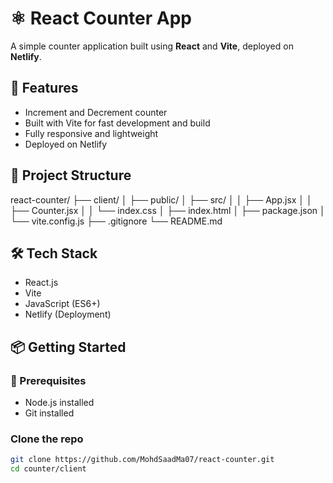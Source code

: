 # ⚛️ React Counter App

A simple counter application built using **React** and **Vite**, deployed on **Netlify**.

## 🚀 Features

- Increment and Decrement counter
- Built with Vite for fast development and build
- Fully responsive and lightweight
- Deployed on Netlify

## 📁 Project Structure

react-counter/
├── client/
│ ├── public/
│ ├── src/
│ │ ├── App.jsx
│ │ ├── Counter.jsx
│ │ └── index.css
│ ├── index.html
│ ├── package.json
│ └── vite.config.js
├── .gitignore
└── README.md


## 🛠️ Tech Stack

- React.js
- Vite
- JavaScript (ES6+)
- Netlify (Deployment)

## 📦 Getting Started


### 🔧 Prerequisites

- Node.js installed
- Git installed

### Clone the repo

```bash
git clone https://github.com/MohdSaadMa07/react-counter.git
cd counter/client
